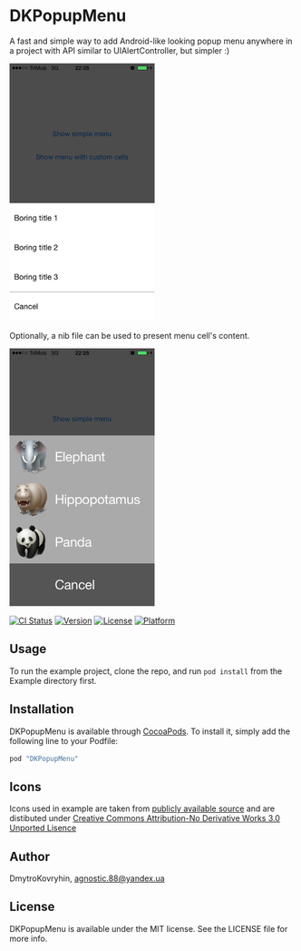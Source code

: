 # DKPopupMenu

A fast and simple way to add Android-like looking popup menu anywhere in a project with API similar to UIAlertController, but simpler :)

![](Demo/simple.jpg)

Optionally, a nib file can be used to present menu cell's content.

![](Demo/custom.jpg)

[![CI Status](http://img.shields.io/travis/DmytroKovryhin/DKPopupMenu.svg?style=flat)](https://travis-ci.org/DmytroKovryhin/DKPopupMenu)
[![Version](https://img.shields.io/cocoapods/v/DKPopupMenu.svg?style=flat)](http://cocoapods.org/pods/DKPopupMenu)
[![License](https://img.shields.io/cocoapods/l/DKPopupMenu.svg?style=flat)](http://cocoapods.org/pods/DKPopupMenu)
[![Platform](https://img.shields.io/cocoapods/p/DKPopupMenu.svg?style=flat)](http://cocoapods.org/pods/DKPopupMenu)

## Usage

To run the example project, clone the repo, and run `pod install` from the Example directory first.

## Installation

DKPopupMenu is available through [CocoaPods](http://cocoapods.org). To install
it, simply add the following line to your Podfile:

```ruby
pod "DKPopupMenu"
```

## Icons
Icons used in example are taken from [publicly available source](http://www.iconfinder.com) and are distibuted under [Creative Commons Attribution-No Derivative Works 3.0 Unported Lisence](http://creativecommons.org/licenses/by-nd/3.0/)

## Author

DmytroKovryhin, agnostic.88@yandex.ua

## License

DKPopupMenu is available under the MIT license. See the LICENSE file for more info.

